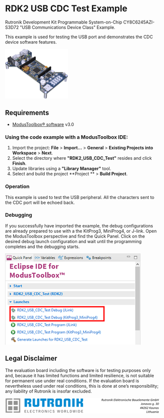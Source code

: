 # RDK2 USB CDC Test Example

Rutronik Development Kit Programmable System-on-Chip CY8C6245AZI-S3D72 "USB Communications Device Class" Example. 

This example is used for testing the USB port and demonstrates the CDC device software features.

 <img src="images/rutdevkit_model.png" style="zoom:20%;" />

## Requirements

- [ModusToolbox® software](https://www.infineon.com/cms/en/design-support/tools/sdk/modustoolbox-software/) v3.0

### Using the code example with a ModusToolbox IDE:

1. Import the project: **File** > **Import...** > **General** > **Existing Projects into Workspace** > **Next**.
2. Select the directory where **"RDK2_USB_CDC_Test"** resides and click  **Finish**.
3. Update libraries using  a **"Library Manager"** tool.
4. Select and build the project **Project ** > **Build Project**.

### Operation

This example is used to test the USB peripheral. All the characters sent to the CDC port will be echoed back. 

### Debugging

If you successfully have imported the example, the debug configurations are already prepared to use with a the KitProg3, MiniProg4, or J-link. Open the ModusToolbox perspective and find the Quick Panel. Click on the desired debug launch configuration and wait until the programming completes and the debugging starts.

<img src="images/cdc_debug.png" style="zoom:100%;" />

## Legal Disclaimer

The evaluation board including the software is for testing purposes only and, because it has limited functions and limited resilience, is not suitable for permanent use under real conditions. If the evaluation board is nevertheless used under real conditions, this is done at one’s responsibility; any liability of Rutronik is insofar excluded. 

<img src="images/rutronik_origin_kaunas.png" style="zoom:50%;" />



